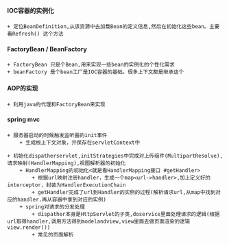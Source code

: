 #### IOC容器的实例化
	+ 定位BeanDefinition,从该资源中去加载Bean的定义信息,然后在初始化这些bean。主要看Refresh() 这个方法


#### FactoryBean / BeanFactory
	+ FactoryBean 只是个Bean,用来实现一些bean的实例化的个性化需求
	+ beanFactory 是个bean工厂是IOC容器的基础。很多上下文都是继承这个

#### AOP的实现
	+ 利用java的代理和FactoryBean来实现


#### spring mvc
	+ 服务器启动的时候触发监听器的init事件
		+ 生成根上下文对象，并保存在servletContext中

	+ 初始化dispatherservlet,initStrategies中完成对上传组件(MultipartResolve),请求映射(HandlerMapping),视图解析器的初始化
		+ HandlerMapping的初始化<就是看HandlerMapping接口 #getHandler>
			+ 根据url映射注册handler，生成一个map<url->handler>,加上定义好的interceptor，封装为HandlerExecutionChain
			+ getHandler完成了url到Handler的实例的过程(解析请求url,从map中找到对应的handler.再从容器中拿到对应的实例)
		+ spring对请求的分发处理
			+ dispather本身是HttpServlet的子类,doservice里面处理请求的逻辑(根据url取得handler,调用方法得到modelandview,view里面去做页面渲染的逻辑view.render())
			+ 常见的页面解析